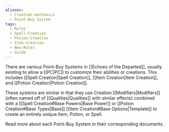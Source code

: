```yaml
---
aliases:
  - Creation mechanics
  - Point-Buy System
tags:
  - Rules
  - Spell-Creation
  - Potion-Creation
  - Item-Creation
  - New-Rules
  - Guide
---
```

There are various Point-Buy Systems in [[Echoes of the Departed]], usually existing to allow a [[PC|PC]] to customize their abilities or creations. This includes [[Spell Creation|Spell Creation]], [[Item Creation|Item Creation]], and [[Potion Creation|Potion Creation]].

These systems are similar in that they use Creation [[Modifiers|Modifiers]] (often named off of [[Qualities|Qualities]] with similar effects) combined with a [[Spell Creation#Base Powers|Base Power]] or [[Potion Creation#Base Types|Base]] [[Item Creation#Base Options|Template]] to create an entirely unique Item, Potion, or Spell.

Read more about each Point-Buy System in their corresponding documents.